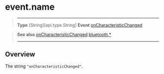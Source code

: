 # event.name

> --------------------- ------------------------------------------------------------------------------------------
> __Type__              [String][api.type.String]
> __Event__             [onCharacteristicChanged](/plugin/bluetooth/type/Gatt/event/onCharacteristicChanged/index.md)


> __See also__          [onCharacteristicChanged](/plugin/bluetooth/type/Gatt/event/onCharacteristicChanged/index.md)
>						[bluetooth.*](/plugin/bluetooth.md)
> --------------------- ------------------------------------------------------------------------------------------

## Overview

The string `"onCharacteristicChanged"`.